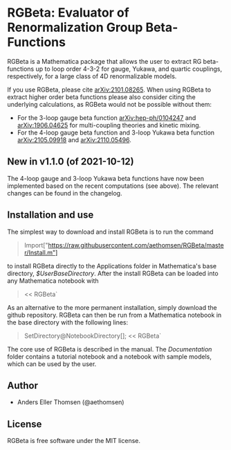 # RGBeta: Evaluator of Renormalization Group Beta-Functions
RGBeta is a Mathematica package that allows the user to extract RG beta-functions up to loop order 4-3-2 for gauge, Yukawa, and quartic couplings, respectively, for a large class of 4D renormalizable models.

If you use RGBeta, please cite [arXiv:2101.08265](https://arxiv.org/abs/2101.08265). When using RGBeta to extract higher order beta functions please also consider citing the underlying calculations, as RGBeta would not be possible without them:
 - For the 3-loop gauge beta function [arXiv:hep-ph/0104247](https://arxiv.org/abs/hep-ph/0104247) and [arXiv:1906.04625](https://arxiv.org/abs/1906.04625) for multi-coupling theories and kinetic mixing.
 - For the 4-loop gauge beta function and 3-loop Yukawa beta function [arXiv:2105.09918](https://arxiv.org/abs/2105.09918) and [arXiv:2110.05496](https://arxiv.org/abs/2110.05496).

## New in v1.1.0 (of 2021-10-12)
The 4-loop gauge and 3-loop Yukawa beta functions have now been implemented based on the recent computations (see above). The relevant changes can be found in the changelog.    

## Installation and use
The simplest way to download and install RGBeta is to run the command
> Import["https://raw.githubusercontent.com/aethomsen/RGBeta/master/Install.m"]

to install RGBeta directly to the Applications folder in Mathematica's base directory, *$UserBaseDirectory*. After the install RGBeta can be loaded into any Mathematica notebook with
> << RGBeta`

As an alternative to the more permanent installation, simply download the github repository. RGBeta can then be run from a Mathematica notebook in the base directory with the following lines:
> SetDirectory@NotebookDirectory[];
> << RGBeta`

The core use of RGBeta is described in the manual. The *Documentation* folder contains a tutorial notebook and a notebook with sample models, which can be used by the user.

## Author
 - Anders Eller Thomsen (@aethomsen)

## License
RGBeta is free software under the MIT license.
